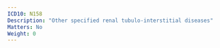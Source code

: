 ```yaml
---
ICD10: N158
Description: "Other specified renal tubulo-interstitial diseases"
Matters: No
Weight: 0
---
```


